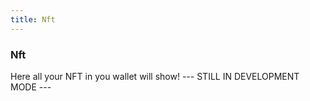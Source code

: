 ```yaml
---
title: Nft
---
```


<div class="text-center">
  <!-- You can use Vue components inside markdown -->
  <carbon-dicom-overlay class="text-4xl -mb-6 m-auto" />
  <h3>Nft</h3>
</div>

Here all your NFT in you wallet will show! --- STILL IN DEVELOPMENT MODE ---

```

